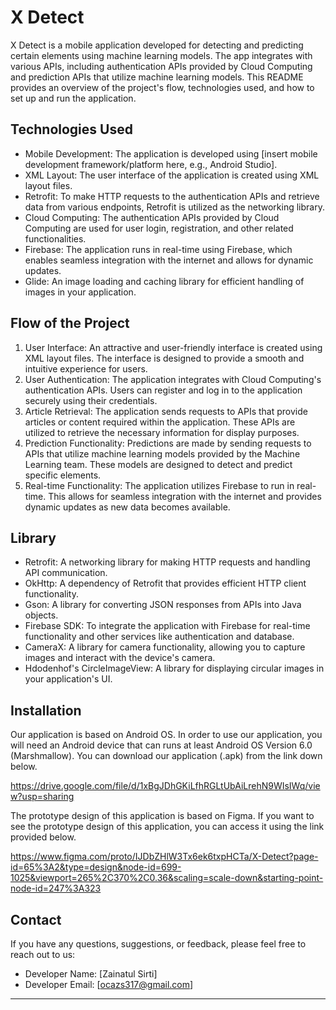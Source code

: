 # X Detect

X Detect is a mobile application developed for detecting and predicting certain elements using machine learning models. The app integrates with various APIs, including authentication APIs provided by Cloud Computing and prediction APIs that utilize machine learning models. This README provides an overview of the project's flow, technologies used, and how to set up and run the application.

## Technologies Used

- Mobile Development: The application is developed using [insert mobile development framework/platform here, e.g., Android Studio].
- XML Layout: The user interface of the application is created using XML layout files.
- Retrofit: To make HTTP requests to the authentication APIs and retrieve data from various endpoints, Retrofit is utilized as the networking library.
- Cloud Computing: The authentication APIs provided by Cloud Computing are used for user login, registration, and other related functionalities.
- Firebase: The application runs in real-time using Firebase, which enables seamless integration with the internet and allows for dynamic updates.
- Glide: An image loading and caching library for efficient handling of images in your application.


## Flow of the Project

1. User Interface: An attractive and user-friendly interface is created using XML layout files. The interface is designed to provide a smooth and intuitive experience for users.
2. User Authentication: The application integrates with Cloud Computing's authentication APIs. Users can register and log in to the application securely using their credentials.
3. Article Retrieval: The application sends requests to APIs that provide articles or content required within the application. These APIs are utilized to retrieve the necessary information for display purposes.
4. Prediction Functionality: Predictions are made by sending requests to APIs that utilize machine learning models provided by the Machine Learning team. These models are designed to detect and predict specific elements.
5. Real-time Functionality: The application utilizes Firebase to run in real-time. This allows for seamless integration with the internet and provides dynamic updates as new data becomes available.
   
## Library 
- Retrofit: A networking library for making HTTP requests and handling API communication.
- OkHttp: A dependency of Retrofit that provides efficient HTTP client functionality.
- Gson: A library for converting JSON responses from APIs into Java objects.
- Firebase SDK: To integrate the application with Firebase for real-time functionality and other services like authentication and database.
- CameraX: A library for camera functionality, allowing you to capture images and interact with the device's camera.
- Hdodenhof's CircleImageView: A library for displaying circular images in your application's UI.

## Installation
Our application is based on Android OS. In order to use our application, you will need an Android device that can runs at least Android OS Version 6.0 (Marshmallow). You can download our application (.apk) from the link down below.

https://drive.google.com/file/d/1xBgJDhGKiLfhRGLtUbAiLrehN9WIsIWq/view?usp=sharing

The prototype design of this application is based on Figma. If you want to see the prototype design of this application, you can access it using the link provided below.

https://www.figma.com/proto/IJDbZHlW3Tx6ek6txpHCTa/X-Detect?page-id=65%3A2&type=design&node-id=699-1025&viewport=265%2C370%2C0.36&scaling=scale-down&starting-point-node-id=247%3A323

## Contact

If you have any questions, suggestions, or feedback, please feel free to reach out to us:

- Developer Name: [Zainatul Sirti]
- Developer Email: [ocazs317@gmail.com]

---
